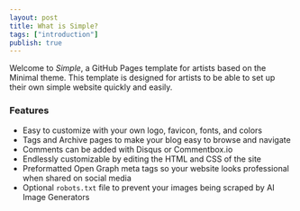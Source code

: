 ```yaml
---
layout: post
title: What is Simple?
tags: ["introduction"]
publish: true
---
```


Welcome to *Simple*, a GitHub Pages template for artists based on the Minimal theme. This template is designed for artists to be able to set up their own simple website quickly and easily.

### Features

- Easy to customize with your own logo, favicon, fonts, and colors
- Tags and Archive pages to make your blog easy to browse and navigate
- Comments can be added with Disqus or Commentbox.io
- Endlessly customizable by editing the HTML and CSS of the site
- Preformatted Open Graph meta tags so your website looks professional when shared on social media
- Optional `robots.txt` file to prevent your images being scraped by AI Image Generators
